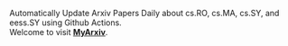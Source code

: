 Automatically Update Arxiv Papers Daily about cs.RO, cs.MA, cs.SY, and eess.SY using Github Actions.<br>
Welcome to visit <b><a href="https://xuzhaoli.github.io/MyArxiv/">MyArxiv</a></b>.
